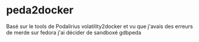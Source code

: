 # peda2docker
Basé sur le tools de Podalirius volatility2docker et vu que j'avais des erreurs de merde sur fedora j'ai décider de sandboxé gdbpeda
